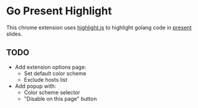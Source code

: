 # Go Present Highlight

This chrome extension uses [highlight.js](https://highlightjs.org/) to
highlight golang code in [present](https://godoc.org/golang.org/x/tools/cmd/present) slides.

## TODO
  - Add extension options page:
    * Set default color scheme
    * Exclude hosts list
  - Add popup with:
    * Color scheme selector
    * "Disable on this page" button
